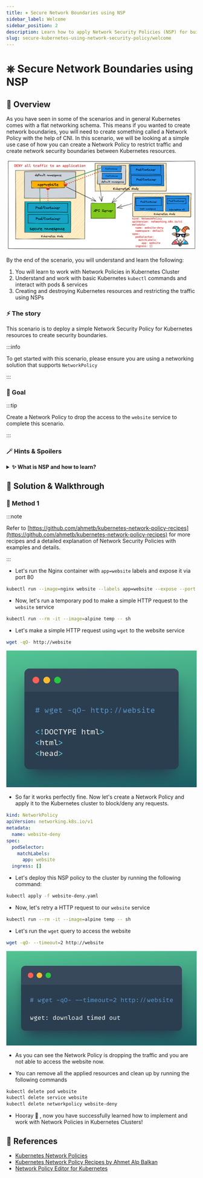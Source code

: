 ```yaml
---
title: ⎈ Secure Network Boundaries using NSP
sidebar_label: Welcome
sidebar_position: 2
description: Learn how to apply Network Security Policies (NSP) for building secure network boundaries - Kubernetes Goat Scenario 🚀
slug: secure-kubernetes-using-network-security-policy/welcome
---
```


# ⎈ Secure Network Boundaries using NSP

## 🙌 Overview

As you have seen in some of the scenarios and in general Kubernetes comes with a flat networking schema. This means if you wanted to create network boundaries, you will need to create something called a Network Policy with the help of CNI. In this scenario, we will be looking at a simple use case of how you can create a Network Policy to restrict traffic and create network security boundaries between Kubernetes resources.

![](../images/scenario-20.png)

By the end of the scenario, you will understand and learn the following:

1. You will learn to work with Network Policies in Kubernetes Cluster
2. Understand and work with basic Kubernetes `kubectl` commands and interact with pods & services
3. Creating and destroying Kubernetes resources and restricting the traffic using NSPs

### ⚡️ The story

This scenario is to deploy a simple Network Security Policy for Kubernetes resources to create security boundaries.

:::info

To get started with this scenario, please ensure you are using a networking solution that supports `NetworkPolicy`

:::

### 🎯 Goal

:::tip

Create a Network Policy to drop the access to the `website` service to complete this scenario.

:::

### 🪄 Hints & Spoilers

<details>
  <summary><b>✨ What is NSP and how to learn? </b></summary>
  <div>
    <div>
      Let's look at official docs <a href="https://kubernetes.io/docs/concepts/services-networking/network-policies/">Network Policies</a>. Also there is a detailed explanation of NSP with examples by Ahmet Alp Balkan <a href="https://github.com/ahmetb/kubernetes-network-policy-recipes">here</a>🙌
    </div>
  </div>
</details>

## 🎉 Solution & Walkthrough

### 🎲 Method 1

:::note

Refer to [https://github.com/ahmetb/kubernetes-network-policy-recipes](https://github.com/ahmetb/kubernetes-network-policy-recipes) for more recipes and a detailed explanation of Network Security Policies with examples and details.

:::

- Let's run the Nginx container with `app=website` labels and expose it via port 80

``` bash
kubectl run --image=nginx website --labels app=website --expose --port 80
```

- Now, let's run a temporary pod to make a simple HTTP request to the `website` service

```bash
kubectl run --rm -it --image=alpine temp -- sh
```

- Let's make a simple HTTP request using `wget` to the website service

```bash
wget -qO- http://website
```

![wget output for website](../images/sc-20-1.png)

- So far it works perfectly fine. Now let's create a Network Policy and apply it to the Kubernetes cluster to block/deny any requests.

```YAML title="website-deny.yaml"
kind: NetworkPolicy
apiVersion: networking.k8s.io/v1
metadata:
  name: website-deny
spec:
  podSelector:
    matchLabels:
      app: website
  ingress: []
```

- Let's deploy this NSP policy to the cluster by running the following command:

```bash
kubectl apply -f website-deny.yaml
```

- Now, let's retry a HTTP request to our `website` service

```bash
kubectl run --rm -it --image=alpine temp -- sh
```

- Let's run the `wget` query to access the website

```bash
wget -qO- --timeout=2 http://website
```

![wget output for website failed](../images/sc-20-2.png)

- As you can see the Network Policy is dropping the traffic and you are not able to access the website now.

- You can remove all the applied resources and clean up by running the following commands

```bash
kubectl delete pod website
kubectl delete service website
kubectl delete networkpolicy website-deny
```

- Hooray 🥳 , now you have successfully learned how to implement and work with Network Policies in Kubernetes Clusters!

## 🔖 References

- [Kubernetes Network Policies](https://kubernetes.io/docs/concepts/services-networking/network-policies/)
- [Kubernetes Network Policy Recipes by Ahmet Alp Balkan](https://github.com/ahmetb/kubernetes-network-policy-recipes)
- [Network Policy Editor for Kubernetes](https://editor.cilium.io/)
